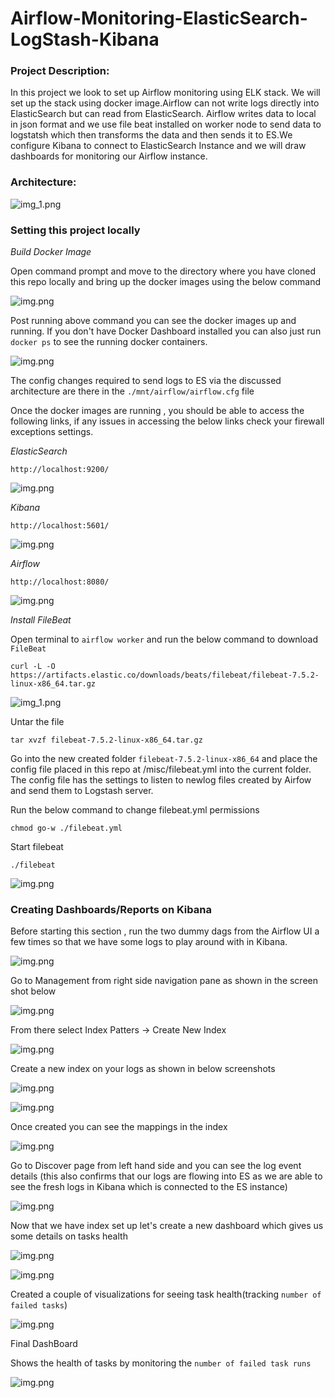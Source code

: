 # Airflow-Monitoring-ElasticSearch-LogStash-Kibana

### Project Description:

In this project we look to set up Airflow monitoring using ELK stack. We will set up the stack using 
docker image.Airflow can not write logs directly into ElasticSearch but can read from ElasticSearch. 
Airflow writes data to local in json format and we use file beat installed on worker node
to send data to logstatsh which then transforms the data and then sends 
it to ES.We configure Kibana to connect to ElasticSearch Instance and we will draw dashboards for monitoring our Airflow instance.


### Architecture:


![img_1.png](images/project-design.png)


### Setting this project locally 

*Build Docker Image*

Open command prompt and move to the directory where you have cloned this repo locally and bring up the docker images using the below command

![img.png](images/docker-up.png)


Post running above command you can see the docker images up and running. If you don't have Docker Dashboard installed you can also just run `docker ps` to see the running 
docker containers.

![img.png](images/docker-running-images.png)

The config changes required to send logs to ES via the discussed architecture are 
there in the `./mnt/airflow/airflow.cfg` file

Once the docker images are running , you should be able to access the following links,
if any issues in accessing the below links check your firewall exceptions settings.


*ElasticSearch*

`http://localhost:9200/`

![img.png](images/es-ui.png)


*Kibana*

`http://localhost:5601/`

![img.png](images/kibana.png)



*Airflow*

`http://localhost:8080/`


![img.png](images/airflow.png)



*Install FileBeat*

Open terminal to `airflow worker` and run the below command to download `FileBeat` 

`curl -L -O https://artifacts.elastic.co/downloads/beats/filebeat/filebeat-7.5.2-linux-x86_64.tar.gz`

![img_1.png](images/filebeatdownload.png)


Untar the file

`tar xvzf filebeat-7.5.2-linux-x86_64.tar.gz`

Go into the new created folder `filebeat-7.5.2-linux-x86_64` and place the config file 
placed in this repo at /misc/filebeat.yml into the current folder. The config file has the settings 
to listen to newlog files created by Airfow and send them to Logstash server.

Run the below command to change filebeat.yml permissions 

`chmod go-w ./filebeat.yml`

Start filebeat

`./filebeat`


![img.png](images/filbeat-logs.png)

### Creating Dashboards/Reports on Kibana

Before starting this section , run the two dummy dags from the Airflow UI a few times 
so that we have some logs to play around with in Kibana.

![img.png](images/dag-runs.png)



Go to Management from right side navigation pane as shown in the screen shot below


![img.png](images/kibana-1.png)


From there select Index Patters -> Create New Index

![img.png](images/kibana-2.png)


Create a new index on your logs as shown in below screenshots

![img.png](images/kibana-3.png)

![img.png](images/kibana-4.png)


Once created you can see the mappings in the index

![img.png](images/kibana-5.png)

Go to Discover page from left hand side and you can see the log event details (this also confirms that our logs are flowing into ES as we are able to see the fresh logs in Kibana which is connected to the ES instance)

![img.png](images/kibana-6.png)

Now that we have index set up let's create a new dashboard which gives us some details 
on tasks health 


![img.png](images/kibana-7.png)


![img.png](images/kibana-8.png)


Created a couple of visualizations for seeing task health(tracking `number of failed tasks`)

![img.png](images/kibana-9.png)



Final DashBoard

Shows the health of tasks by monitoring the `number of failed task runs`

![img.png](images/kibana-10.png)


